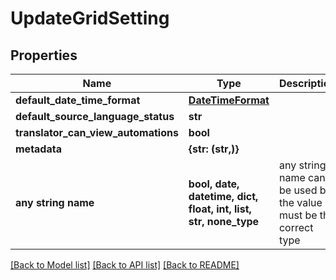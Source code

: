 # UpdateGridSetting


## Properties
Name | Type | Description | Notes
------------ | ------------- | ------------- | -------------
**default_date_time_format** | [**DateTimeFormat**](DateTimeFormat.md) |  | [optional] 
**default_source_language_status** | **str** |  | [optional] 
**translator_can_view_automations** | **bool** |  | [optional] 
**metadata** | **{str: (str,)}** |  | [optional] 
**any string name** | **bool, date, datetime, dict, float, int, list, str, none_type** | any string name can be used but the value must be the correct type | [optional]

[[Back to Model list]](../README.md#documentation-for-models) [[Back to API list]](../README.md#documentation-for-api-endpoints) [[Back to README]](../README.md)


